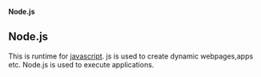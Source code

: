 **Node.js**


## Node.js
This is runtime for [javascript](/Languages/ScriptingLanguages/JavaScript/JavaScript_Lang). js is used to create dynamic webpages,apps etc. Node.js is used to execute applications.
